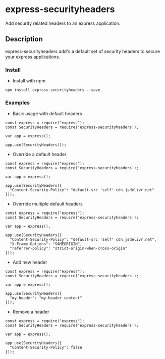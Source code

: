 # express-securityheaders

Add security related headers to an express application.

## Description

express-securityheaders add's a default set of security headers to secure your express applications.

### Install

* Install with npm
```
npm install express-securityheaders --save
```

### Examples

* Basic usage with default headers
```
const express = require("express");
const SecurityHeaders = require('express-securityheaders');

var app = express();

app.use(SecurityHeaders());
```

* Override a default header
```
const express = require("express");
const SecurityHeaders = require('express-securityheaders');

var app = express();

app.use(SecurityHeaders({
  "Content-Security-Policy": "default-src 'self' cdn.jsdelivr.net"
}));
```

* Override multiple default headers
```
const express = require("express");
const SecurityHeaders = require('express-securityheaders');

var app = express();

app.use(SecurityHeaders({
  "Content-Security-Policy": "default-src 'self' cdn.jsdelivr.net",
  "X-Frame-Options": "SAMEORIGIN",
  "referrer-policy": "strict-origin-when-cross-origin"
}));
```

* Add new header
```
const express = require("express");
const SecurityHeaders = require('express-securityheaders');

var app = express();

app.use(SecurityHeaders({
  "my-header": "my-header content"
}));
```

* Remove a header
```
const express = require("express");
const SecurityHeaders = require('express-securityheaders');

var app = express();

app.use(SecurityHeaders({
  "Content-Security-Policy": false
}));
```


